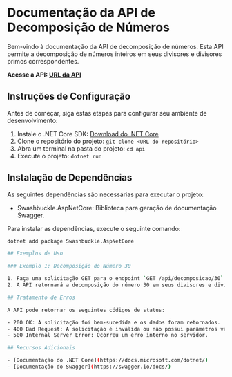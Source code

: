# Documentação da API de Decomposição de Números

Bem-vindo à documentação da API de decomposição de números. Esta API permite a decomposição de números inteiros em seus divisores e divisores primos correspondentes.

**Acesse a API: [URL da API](http://localhost:5000)**

## Instruções de Configuração

Antes de começar, siga estas etapas para configurar seu ambiente de desenvolvimento:

1. Instale o .NET Core SDK: [Download do .NET Core](https://dotnet.microsoft.com/download)
2. Clone o repositório do projeto: `git clone <URL do repositório>`
3. Abra um terminal na pasta do projeto: `cd api`
4. Execute o projeto: `dotnet run`

## Instalação de Dependências

As seguintes dependências são necessárias para executar o projeto:

- Swashbuckle.AspNetCore: Biblioteca para geração de documentação Swagger.

Para instalar as dependências, execute o seguinte comando:

```bash
dotnet add package Swashbuckle.AspNetCore

## Exemplos de Uso

### Exemplo 1: Decomposição do Número 30

1. Faça uma solicitação GET para o endpoint `GET /api/decomposicao/30`.
2. A API retornará a decomposição do número 30 em seus divisores e divisores primos correspondentes.

## Tratamento de Erros

A API pode retornar os seguintes códigos de status:

- 200 OK: A solicitação foi bem-sucedida e os dados foram retornados.
- 400 Bad Request: A solicitação é inválida ou não possui parâmetros válidos.
- 500 Internal Server Error: Ocorreu um erro interno no servidor.

## Recursos Adicionais

- [Documentação do .NET Core](https://docs.microsoft.com/dotnet/)
- [Documentação do Swagger](https://swagger.io/docs/)

